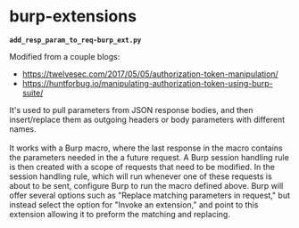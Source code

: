 # burp-extensions

**`add_resp_param_to_req-burp_ext.py`**<br>
<p>
  Modified from a couple blogs:
</p>

* https://twelvesec.com/2017/05/05/authorization-token-manipulation/
* https://huntforbug.io/manipulating-authorization-token-using-burp-suite/

<p>
  It's used to pull parameters from JSON response bodies, and then insert/replace them as outgoing headers or body parameters with different names.<br><br>
  It works with a Burp macro, where the last response in the macro contains the parameters needed in the a future request. A Burp session handling rule is then created with a scope of requests that need to be modified. In the session handling rule, which will run whenever one of these requests is about to be sent, configure Burp to run the macro defined above. Burp will offer several options such as "Replace matching parameters in request," but instead select the option for "Invoke an extension," and point to this extension allowing it to preform the matching and replacing.
</p>

